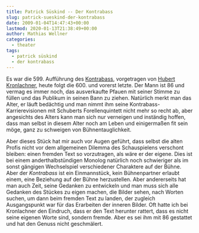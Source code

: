 ```yaml
---
title: Patrick Süskind -- Der Kontrabass
slug: patrick-sueskind-der-kontrabass
date: 2009-01-04T14:47:43+00:00
lastmod: 2020-01-13T21:38:49+00:00
author: Mathias Wellner
categories:
  - theater
tags:
  - patrick süskind
  - der kontrabass
---
```

Es war die 599. Aufführung des [Kontrabass](https://de.wikipedia.org/wiki/Der_Kontraba%C3%9F), vorgetragen von [Hubert Kronlachner](https://de.wikipedia.org/wiki/Hubert_Kronlachner), heute folgt die 600. und vorerst letzte. Der Mann ist 86 und vermag es immer noch, das ausverkaufte Pfauen mit seiner Stimme zu füllen und das Publikum in seinen Bann zu ziehen. Natürlich merkt man das Alter, er läuft bedächtig und man nimmt ihm seine Kontrabass-Karrierevisionen mit Schuberts Forellenquintett nicht mehr so recht ab, aber angesichts des Alters kann man sich nur verneigen und inständig hoffen, dass man selbst in diesem Alter noch am Leben und einigermaßen fit sein möge, ganz zu schweigen von Bühnentauglichkeit.
<!--more-->

Aber dieses Stück hat mir auch vor Augen geführt, dass selbst die alten Profis nicht vor dem allgemeinen Dilemma des Schauspielens verschont bleiben: einen fremden Text so vorzutragen, als wäre er der eigene. Dies ist bei einem anderthalbstündigen Monolog natürlich noch schwieriger als im sonst gängigen Wechselspiel verschiedener Charaktere auf der Bühne. Aber der _Kontrabass_ ist ein Einmannstück, kein Bühnenpartner erlaubt einem, eine Beziehung auf der Bühne herzustellen. Aber andererseits hat man auch Zeit, seine Gedanken zu entwickeln und man muss sich alle Gedanken des Stückes zu eigen machen, die Bilder sehen, nach Worten suchen, um dann beim fremden Text zu landen, der zugleich Ausgangspunkt war für das Erarbeiten der inneren Bilder. Oft hatte ich bei Kronlachner den Eindruch, dass er den Text herunter rattert, dass es nicht seine eigenen Worte sind, sondern fremde. Aber es sei ihm mit 86 gestattet und hat den Genuss nicht geschmälert.